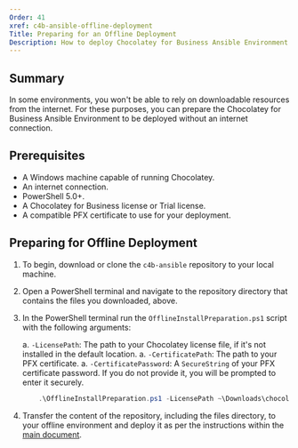 ```yaml
---
Order: 41
xref: c4b-ansible-offline-deployment
Title: Preparing for an Offline Deployment
Description: How to deploy Chocolatey for Business Ansible Environment without an internet connection
---
```


## Summary

In some environments, you won't be able to rely on downloadable resources from the internet. For these purposes, you can prepare the Chocolatey for Business Ansible Environment to be deployed without an internet connection.

## Prerequisites

- A Windows machine capable of running Chocolatey.
- An internet connection.
- PowerShell 5.0+.
- A Chocolatey for Business license or Trial license.
- A compatible PFX certificate to use for your deployment.

## Preparing for Offline Deployment

1. To begin, download or clone the `c4b-ansible` repository to your local machine.

1. Open a PowerShell terminal and navigate to the repository directory that contains the files you downloaded, above.

1. In the PowerShell terminal run the `OfflineInstallPreparation.ps1` script with the following arguments:

    a. `-LicensePath`: The path to your Chocolatey license file, if it's not installed in the default location.
    a. `-CertificatePath`: The path to your PFX certificate.
    a. `-CertificatePassword`: A `SecureString` of your PFX certificate password.
        If you do not provide it, you will be prompted to enter it securely.

    ```PowerShell
        .\OfflineInstallPreparation.ps1 -LicensePath ~\Downloads\chocolatey.license.xml -CertificatePath ~\Downloads\c4b.pfx
    ```

1. Transfer the content of the repository, including the files directory, to your offline environment and deploy it as per the instructions within the [main document](xref:c4b-ansible#setup).
